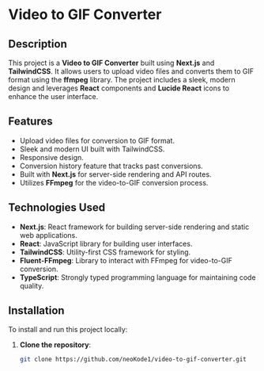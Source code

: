# Video to GIF Converter

## Description

This project is a **Video to GIF Converter** built using **Next.js** and **TailwindCSS**. It allows users to upload video files and converts them to GIF format using the **ffmpeg** library. The project includes a sleek, modern design and leverages **React** components and **Lucide React** icons to enhance the user interface.

## Features

- Upload video files for conversion to GIF format.
- Sleek and modern UI built with TailwindCSS.
- Responsive design.
- Conversion history feature that tracks past conversions.
- Built with **Next.js** for server-side rendering and API routes.
- Utilizes **FFmpeg** for the video-to-GIF conversion process.

## Technologies Used

- **Next.js**: React framework for building server-side rendering and static web applications.
- **React**: JavaScript library for building user interfaces.
- **TailwindCSS**: Utility-first CSS framework for styling.
- **Fluent-FFmpeg**: Library to interact with FFmpeg for video-to-GIF conversion.
- **TypeScript**: Strongly typed programming language for maintaining code quality.

## Installation

To install and run this project locally:

1. **Clone the repository**:
   ```bash
   git clone https://github.com/neoKode1/video-to-gif-converter.git
